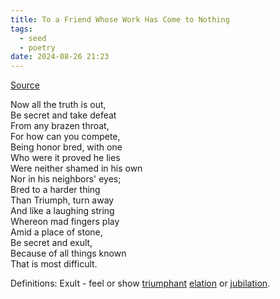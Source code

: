 ```yaml
---
title: To a Friend Whose Work Has Come to Nothing
tags:
  - seed
  - poetry
date: 2024-08-26 21:23
---
```

[Source](https://www.poetryfoundation.org/poetrymagazine/poems/12882/to-a-friend-whose-work-has-come-to-nothing)

Now all the truth is out,  
Be secret and take defeat  
From any brazen throat,  
For how can you compete,  
Being honor bred, with one  
Who were it proved he lies  
Were neither shamed in his own  
Nor in his neighbors' eyes;  
Bred to a harder thing  
Than Triumph, turn away  
And like a laughing string  
Whereon mad fingers play  
Amid a place of stone,  
Be secret and exult,  
Because of all things known  
That is most difficult.

Definitions:
Exult - feel or show [triumphant](https://www.google.com/search?sca_esv=c8d36827e9ad7e2c&rlz=1C1GCEA_enUS1105US1105&sxsrf=ADLYWIKbOFcKDg0XysS234sY4eRdJwQuLw:1724732441478&q=triumphant&si=ACC90nz-2feRzoY4yuySkO-aQE81BaurDyloz-04dtEUHTqXLEO6Kb4YTYsB4JPIW7Ww9iiNAi41m7G35xzlpcxfBb8yYVU0im5JVWbKMrbD5XEZ_r6PtXE%3D&expnd=1&sa=X&ved=2ahUKEwik4YaEqZSIAxXFl-4BHQPCBk4QyecJegQIJRAO) [elation](https://www.google.com/search?sca_esv=c8d36827e9ad7e2c&rlz=1C1GCEA_enUS1105US1105&sxsrf=ADLYWIKbOFcKDg0XysS234sY4eRdJwQuLw:1724732441478&q=elation&si=ACC90nwUEXg6u2vxy-araGkF9MAxYFIJRXBiFkY29t2Rh2HAVIgsQxZAS4wZKBiTNOBpqyFmqMvr_b62bD6DtIwT6AZIkDJkfxxXNkUpqhDeADU3qEhh-5U%3D&expnd=1&sa=X&ved=2ahUKEwik4YaEqZSIAxXFl-4BHQPCBk4QyecJegQIJRAP) or [jubilation](https://www.google.com/search?sca_esv=c8d36827e9ad7e2c&rlz=1C1GCEA_enUS1105US1105&sxsrf=ADLYWIKbOFcKDg0XysS234sY4eRdJwQuLw:1724732441478&q=jubilation&si=ACC90nz-2feRzoY4yuySkO-aQE81kDMJ-_Tg-mrKG4zd4begi7fUVRqv2p8qsqJq-zZaphN-14sRY3Q61IdA4iC9RmPKqdX47rTm0Wwnure2VrVQbFtco5Y%3D&expnd=1&sa=X&ved=2ahUKEwik4YaEqZSIAxXFl-4BHQPCBk4QyecJegQIJRAQ). 